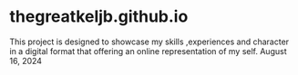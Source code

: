 # thegreatkeljb.github.io

This project is designed to showcase my skills ,experiences and character in a digital format that offering an online representation of my self.
August 16, 2024
